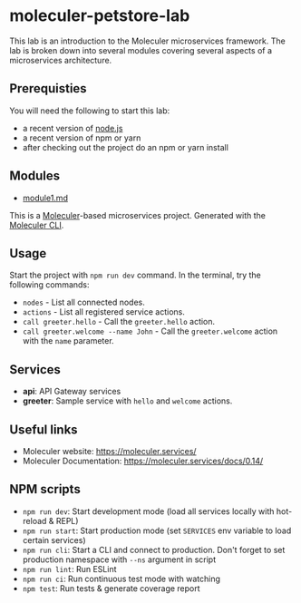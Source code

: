 # moleculer-petstore-lab

This lab is an introduction to the Moleculer microservices framework. The lab is broken down into several modules covering several aspects of a
microservices architecture.

## Prerequisties
You will need the following to start this lab:
- a recent version of [node.js](https://nodejs.org/en/download/)
- a recent version of npm or yarn
- after checking out the project do an npm or yarn install

## Modules
- [module1.md](module.md)

This is a [Moleculer](https://moleculer.services/)-based microservices project. Generated with the [Moleculer CLI](https://moleculer.services/docs/0.14/moleculer-cli.html).

## Usage
Start the project with `npm run dev` command. 
In the terminal, try the following commands:
- `nodes` - List all connected nodes.
- `actions` - List all registered service actions.
- `call greeter.hello` - Call the `greeter.hello` action.
- `call greeter.welcome --name John` - Call the `greeter.welcome` action with the `name` parameter.

## Services
- **api**: API Gateway services
- **greeter**: Sample service with `hello` and `welcome` actions.

## Useful links

* Moleculer website: https://moleculer.services/
* Moleculer Documentation: https://moleculer.services/docs/0.14/

## NPM scripts
- `npm run dev`: Start development mode (load all services locally with hot-reload & REPL)
- `npm run start`: Start production mode (set `SERVICES` env variable to load certain services)
- `npm run cli`: Start a CLI and connect to production. Don't forget to set production namespace with `--ns` argument in script
- `npm run lint`: Run ESLint
- `npm run ci`: Run continuous test mode with watching
- `npm test`: Run tests & generate coverage report
